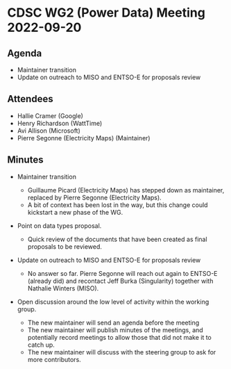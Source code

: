 # CDSC WG2 (Power Data) Meeting 2022-09-20

## Agenda

* Maintainer transition
* Update on outreach to MISO and ENTSO-E for proposals review

## Attendees

* Hallie Cramer (Google)
* Henry Richardson (WattTime)
* Avi Allison (Microsoft)
* Pierre Segonne (Electricity Maps) (Maintainer)

## Minutes

* Maintainer transition
  * Guillaume Picard (Electricity Maps) has stepped down as maintainer, replaced by Pierre Segonne (Electricity Maps).
  * A bit of context has been lost in the way, but this change could kickstart a new phase of the WG.

* Point on data types proposal.
  * Quick review of the documents that have been created as final proposals to be reviewed.

* Update on outreach to MISO and ENTSO-E for proposals review
  * No answer so far. Pierre Segonne will reach out again to ENTSO-E (already did) and recontact Jeff Burka (Singularity) together with Nathalie Winters (MISO).

* Open discussion around the low level of activity within the working group.
  * The new maintainer will send an agenda before the meeting
  * The new maintainer will publish minutes of the meetings, and potentially record meetings to allow those that did not make it to catch up.
  * The new maintainer will discuss with the steering group to ask for more contributors.